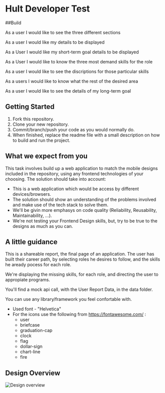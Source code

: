 # Hult Developer Test

##Build

As a user
I would like to see the three different sections

As a user
I would like my details to be displayed

As a User
I would like my short-term goal details to be displayed

As a User
I would like to know the three most demand skills for the role

As a user
I would like to see the discriptions for those particular skills

As a users
I would like to know what the rest of the desired area

As a user
I would like to see the details of my long-term goal 

## Getting Started

1. Fork this repository.
2. Clone your new repository.
3. Commit/branch/push your code as you would normally do.
4. When finished, replace the readme file with a small description on how to build and run the project.

## What we expect from you

This task involves build up a web application to match the mobile designs included in the repository, using any frontend technologies of your choosing.
The solution should take into account:

- This is a web application which would be access by different devices/browsers.
- The solution should show an understanding of the problems involved and make use of the tech stack to solve them.
- We'll be givin more emphasys on code quality (Reliability, Reusability, Maintainability, ...).
- We're not testing your Frontend Design skills, but, try to be true to the designs as much as you can.

## A little guidance

This is a shareable report, the final page of an application.
The user has built their career path, by selecting roles he desires to follow, and the skills he aready pocess for each role.

We're displaying the missing skills, for each role, and directing the user to appropiate programs.

You'll find a mock api call, with the User Report Data, in the data folder.

You can use any library/framework you feel confortable with.

- Used font - "Helvetica"
- For the icons use the following from https://fontawesome.com/ :
  - user
  - briefcase
  - graduation-cap
  - clock
  - flag
  - dollar-sign
  - chart-line
  - fire

## Design Overview

![Design overview](/designs/CareerMapperReport.png?raw=true "Design overview")
